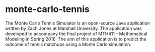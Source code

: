 # monte-carlo-tennis
The Monte Carlo Tennis Simulator is an open-source Java application written by Zach Jones at Marshall University.  The application was developed to accompany the final project of MTH411 - Mathematical Modeling in Spring 2016.  The aim of this application is to predict the outcome of tennis matchups using a Monte Carlo simulation.
